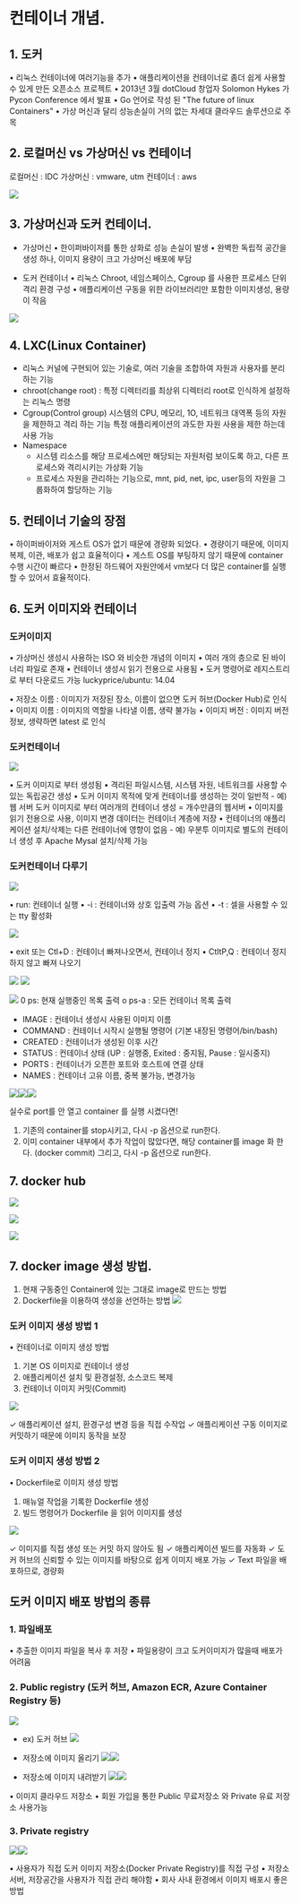 # 컨테이너 개념.

## 1. 도커

• 리눅스 컨테이너에 여러기능을 추가
• 애플리케이션을 컨테이너로 좀더 쉽게 사용할 수 있게 만든 오픈소스 프로젝트
• 2013년 3월 dotCloud 창업자 Solomon Hykes 가 Pycon Conference 에서 발표
• Go 언어로 작성 된 "The future of linux Containers"
• 가상 머신과 달리 성능손실이 거의 없는 차세대 클라우드 솔루션으로 주목

## 2. 로컬머신 vs 가상머신 vs 컨테이너
로컬머신 : IDC
가상머신 : vmware, utm
컨테이너 : aws

![](https://velog.velcdn.com/images/luckyprice1103/post/a1ba1b37-9f25-4a18-91f7-ef84c99d00bb/image.png)


## 3. 가상머신과 도커 컨테이너.
- 가상머신 
• 한이퍼바이저를 통한 상화로 성능 손실이 발생
• 완벽한 독립적 공간을 생성 하나, 이미지 용량이 크고 가상머신 배포에 부담

- 도커 컨테이너
• 리눅스 Chroot, 네임스페이스, Cgroup 를 사용한 프로세스 단위 격리 환경 구성
• 애플리케이션 구동을 위한 라이브러리만 포함한 이미지생성, 용량이 작음

![](https://velog.velcdn.com/images/luckyprice1103/post/ca2b57ea-35ab-48a5-b4e0-1c14d0231236/image.png)

## 4. LXC(Linux Container)
- 리눅스 커널에 구현되어 있는 기술로, 여러 기술을 조합하여 자원과 사용자를
분리하는 기능
-  chroot(change root) : 특정 디렉터리를 최상위 디렉터리 root로 인식하게 설정하는 리눅스 명령
- Cgroup(Control group)
	시스템의 CPU, 메모리, 1O, 네트워크 대역폭 등의 자원을 제한하고 격리 하는 기능
특정 애플리케이션의 과도한 자원 사용을 제한 하는데 사용 가능
- Namespace
	- 시스템 리소스를 해당 프로세스에만 해당되는 자원처럼 보이도록 하고, 다른
프로세스와 격리시키는 가상화 기능
	- 프로세스 자원을 관리하는 기능으로, mnt, pid, net, ipc, user등의 자원을 그룹화하여
할당하는 기능

## 5. 컨테이너 기술의 장점
• 하이퍼바이저와 게스트 OS가 없기 때문에 경량화 되었다.
• 경량이기 때문에, 이미지 복제, 이관, 배포가 쉽고 효율적이다
• 게스트 OS를 부팅하지 않기 때문에 container 수행 시간이 빠르다
• 한정된 하드웨어 자원안에서 vm보다 더 많은 container를 실행할 수
있어서 효율적이다.

## 6. 도커 이미지와 컨테이너
### 도커이미지
• 가상머신 생성시 사용하는 ISO 와 비슷한 개념의 이미지
• 여러 개의 층으로 된 바이너리 파일로 존재
• 컨테이너 생성시 읽기 전용으로 사용됨
• 도커 명령어로 레지스트리로 부터 다운로드 가능
luckyprice/ubuntu: 14.04

• 저장소 이름 : 이미지가 저장된 장소, 이름이 없으면 도커 허브(Docker Hub)로 인식
• 이미지 이름 : 이미지의 역할을 나타낼 이름, 생략 불가능
• 이미지 버전 : 이미지 버전정보, 생략하면 latest 로 인식

### 도커컨테이너
![](https://velog.velcdn.com/images/luckyprice1103/post/84c9a4b3-442c-4b8f-8a58-a91d68b04521/image.png)

• 도커 이미지로 부터 생성됨
• 격리된 파일시스템, 시스템 자원, 네트워크를 사용할 수 있는 독립공간 생성
• 도커 이미지 목적에 맞게 컨테이너를 생성하는 것이 일반적 - 예) 웹 서버 도커 이미지로 부터 여러개의 컨테이너 생성 = 개수만큼의 웹서버
• 이미지를 읽기 전용으로 사용, 이미지 변경 데이터는 컨테이너 계층에 저장
• 컨테이너의 애플리케이션 설치/삭제는 다른 컨테이너에 영향이 없음 - 예) 우분투 이미지로 별도의 컨테이너 생성 후 Apache Mysal 설치/삭제 가능

### 도커컨테이너 다루기
![](https://velog.velcdn.com/images/luckyprice1103/post/690a96c0-a41e-44d2-b734-4d126e0eb383/image.png)

• run: 컨테이너 실행
• -i : 컨테이너와 상호 입출력 가능 옵션
• -t : 셀을 사용할 수 있는 tty 활성화

![](https://velog.velcdn.com/images/luckyprice1103/post/d0cf3077-a18f-43a6-8723-44e50a43e4bf/image.png)

• exit 또는 Ctl+D : 컨테이너 빠져나오면서, 컨테이너 정지
• CtltP,Q : 컨테이너 정지 하지 않고 빠져 나오기

![](https://velog.velcdn.com/images/luckyprice1103/post/a605696f-6e3f-4102-9fd2-3df79f2b3288/image.png)
![](https://velog.velcdn.com/images/luckyprice1103/post/63169440-0952-469c-8949-6e73978848a9/image.png)

![](https://velog.velcdn.com/images/luckyprice1103/post/1e0db6f6-a791-4375-a98b-1613b26f236c/image.png)
0 ps: 현재 실행중인 목록 출력
o ps-a : 모든 컨테이너 목록 출력
- IMAGE : 컨테이너 생성시 사용된 이미지 이름
- COMMAND : 컨테이너 시작시 실행될 명령어 (기본 내장된 명령어/bin/bash)
- CREATED : 컨테이너가 생성된 이후 시간
- STATUS : 컨테이너 상태 (UP : 실행중, Exited : 중지됨, Pause : 일시중지)
- PORTS : 컨테이너가 오픈한 포트와 호스트에 연결 상태
- NAMES : 컨테이너 고유 이름, 중복 불가능, 변경가능

![](https://velog.velcdn.com/images/luckyprice1103/post/c601ee4d-457a-4428-be64-228d89365757/image.png)![](https://velog.velcdn.com/images/luckyprice1103/post/9dcad8b6-369a-4298-aa9b-8e07534051d4/image.png)![](https://velog.velcdn.com/images/luckyprice1103/post/db1d4cad-a2a4-405f-bf2c-b522c93ae011/image.png)


실수로 port를 안 열고 container 를 실행 시켰다면!
1) 기존의 container를 stop시키고, 다시 -p 옵션으로 run한다.
2) 이미 container 내부에서 추가 작업이 많았다면, 해당 container를
image
화 한다. (docker commit) 그리고, 다시 -p 옵션으로 run한다.




## 7. docker hub
![](https://velog.velcdn.com/images/luckyprice1103/post/c433d53d-6c87-4e43-b607-2392429c08c0/image.png)


![](https://velog.velcdn.com/images/luckyprice1103/post/4fe8db01-d832-45da-ba3e-dd2c147e4a32/image.png)

![](https://velog.velcdn.com/images/luckyprice1103/post/846928ec-776c-4278-9117-d3eaf8fa99a3/image.png)

## 7. docker image 생성 방법.

1. 현재 구동중인 Container에 있는 그대로 image로 만드는 방법
2. Dockerfile을 이용하여 생성을 선언하는 방법
![](https://velog.velcdn.com/images/luckyprice1103/post/8a2c7294-0a6a-49e2-a16e-802a8a65d94b/image.png)

### 도커 이미지 생성 방법 1
• 컨테이너로 이미지 생성 방법
1. 기본 OS 이미지로 컨테이너 생성
2. 애플리케이션 설치 및 환경설정, 소스코드 복제
3. 컨테이너 이미지 커밋(Commit)


![](https://velog.velcdn.com/images/luckyprice1103/post/950d9bf0-462f-46e1-8caa-22521fe3db4b/image.png)

✓ 애플리케이션 설치, 환경구성 변경 등을 직접 수작업
✓ 애플리케이션 구동 이미지로 커밋하기 때문에 이미지 동작을 보장


### 도커 이미지 생성 방법 2

• Dockerfile로 이미지 생성 방법
1. 매뉴얼 작업을 기록한 Dockerfile 생성
2. 빌드 명령어가 Dockerfile 을 읽어 이미지를 생성

![](https://velog.velcdn.com/images/luckyprice1103/post/b788b1e5-4a8d-4689-8dff-2950c9b58535/image.png)

✓ 이미지를 직접 생성 또는 커밋 하지 않아도 됨
✓ 애플리케이션 빌드를 자동화
✓ 도커 허브의 신뢰할 수 있는 이미지를 바탕으로 쉽게 이미지 배포 가능
✓ Text 파일을 배포하므로, 경량화

## 도커 이미지 배포 방법의 종류
### 1. 파일배포
• 추출한 이미지 파일을 복사 후 저장
• 파일용량이 크고 도커이미지가 많을때 배포가 어려움

### 2. Public registry (도커 허브, Amazon ECR, Azure Container Registry 등)

![](https://velog.velcdn.com/images/luckyprice1103/post/230e0669-a535-4605-8d00-c5568042c5bb/image.png)
- ex) 도커 허브
![](https://velog.velcdn.com/images/luckyprice1103/post/0455f316-7665-4f09-9b4c-81ff01ba6a87/image.png)

- 저장소에 이미지 올리기
![](https://velog.velcdn.com/images/luckyprice1103/post/3231fc2c-b89e-4c8c-8f49-4c7d52c96bef/image.png)![](https://velog.velcdn.com/images/luckyprice1103/post/aa4dd33f-f12e-4e22-91dc-5ebf244ce0e7/image.png)
- 저장소에 이미지 내려받기
![](https://velog.velcdn.com/images/luckyprice1103/post/fd3316ca-bda0-4fc8-83e2-430a2f8de561/image.png)![](https://velog.velcdn.com/images/luckyprice1103/post/be55e534-196f-4eaa-9630-9d6d88336277/image.png)




• 이미지 클라우드 저장소
• 회원 가입을 통한 Public 무료저장소 와 Private 유료 저장소 사용가능

### 3. Private registry

![](https://velog.velcdn.com/images/luckyprice1103/post/848c886c-9282-4d57-a484-11dd450688e4/image.png)![](https://velog.velcdn.com/images/luckyprice1103/post/f86eb33d-5528-4fc5-9ec2-5286995c2904/image.png)


• 사용자가 직접 도커 이미지 저장소(Docker Private Registry)를 직접 구성
• 저장소 서버, 저장공간을 사용자가 직접 관리 해야함
• 회사 사내 환경에서 이미지 배포시 좋은방법